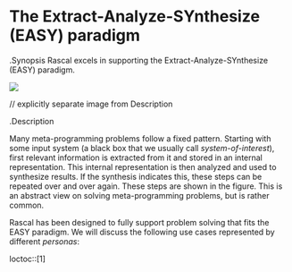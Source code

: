 # The Extract-Analyze-SYnthesize (EASY) paradigm

.Synopsis
Rascal excels in supporting the Extract-Analyze-SYnthesize (EASY) paradigm.

![]((easy-workflow.png))

// explicitly separate image from Description 

.Description

Many meta-programming problems follow a fixed pattern. 
Starting with some input system (a black box that we usually call _system-of-interest_), 
first relevant information is extracted from it and stored in an internal representation. 
This internal representation is then analyzed and used to synthesize results.
 If the synthesis indicates this, these steps can be repeated over and over again. These steps are shown in the figure.
This is an abstract view on solving meta-programming problems, but is rather common.

Rascal has been designed to fully support problem solving that fits the EASY paradigm.
We will discuss the following use cases represented by different _personas_:

loctoc::[1]

